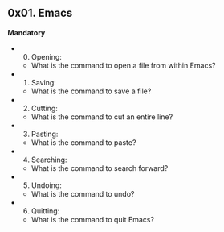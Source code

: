 ## 0x01. Emacs

**Mandatory**

- 0. Opening:
  - What is the command to open a file from within Emacs?
- 1. Saving:
  - What is the command to save a file?
- 2. Cutting:
  - What is the command to cut an entire line?
- 3. Pasting:
  - What is the command to paste?
- 4. Searching:
  - What is the command to search forward?
- 5. Undoing:
  - What is the command to undo?
- 6. Quitting:
  - What is the command to quit Emacs?